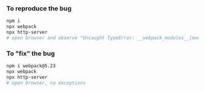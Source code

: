 ### To reproduce the bug
```bash
npm i
npx webpack
npx http-server
# open browser and observe "Uncaught TypeError: __webpack_modules__[moduleId] is not a function"
```

### To "fix" the bug
```bash
npm i webpack@5.23
npx webpack
npx http-server
# open browser, no exceptions
```
